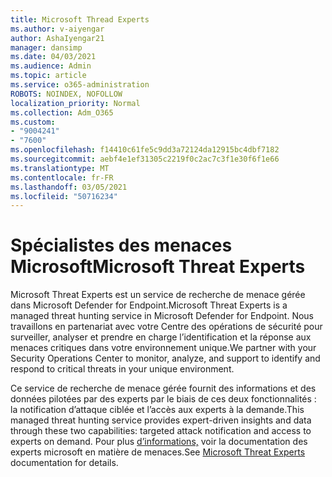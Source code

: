 ```yaml
---
title: Microsoft Thread Experts
ms.author: v-aiyengar
author: AshaIyengar21
manager: dansimp
ms.date: 04/03/2021
ms.audience: Admin
ms.topic: article
ms.service: o365-administration
ROBOTS: NOINDEX, NOFOLLOW
localization_priority: Normal
ms.collection: Adm_O365
ms.custom:
- "9004241"
- "7600"
ms.openlocfilehash: f14410c61fe5c9dd3a72124da12915bc4dbf7182
ms.sourcegitcommit: aebf4e1ef31305c2219f0c2ac7c3f1e30f6f1e66
ms.translationtype: MT
ms.contentlocale: fr-FR
ms.lasthandoff: 03/05/2021
ms.locfileid: "50716234"
---
```

# <a name="microsoft-threat-experts"></a><span data-ttu-id="a3250-102">Spécialistes des menaces Microsoft</span><span class="sxs-lookup"><span data-stu-id="a3250-102">Microsoft Threat Experts</span></span>

<span data-ttu-id="a3250-103">Microsoft Threat Experts est un service de recherche de menace gérée dans Microsoft Defender for Endpoint.</span><span class="sxs-lookup"><span data-stu-id="a3250-103">Microsoft Threat Experts is a managed threat hunting service in Microsoft Defender for Endpoint.</span></span>  <span data-ttu-id="a3250-104">Nous travaillons en partenariat avec votre Centre des opérations de sécurité pour surveiller, analyser et prendre en charge l’identification et la réponse aux menaces critiques dans votre environnement unique.</span><span class="sxs-lookup"><span data-stu-id="a3250-104">We partner with your Security Operations Center to monitor, analyze, and support to identify and respond to critical threats in your unique environment.</span></span>

<span data-ttu-id="a3250-105">Ce service de recherche de menace gérée fournit des informations et des données pilotées par des experts par le biais de ces deux fonctionnalités : la notification d’attaque ciblée et l’accès aux experts à la demande.</span><span class="sxs-lookup"><span data-stu-id="a3250-105">This managed threat hunting service provides expert-driven insights and data through these two capabilities: targeted attack notification and access to experts on demand.</span></span> <span data-ttu-id="a3250-106">Pour plus [d’informations,](https://docs.microsoft.com/windows/security/threat-protection/microsoft-defender-atp/microsoft-threat-experts) voir la documentation des experts microsoft en matière de menaces.</span><span class="sxs-lookup"><span data-stu-id="a3250-106">See [Microsoft Threat Experts](https://docs.microsoft.com/windows/security/threat-protection/microsoft-defender-atp/microsoft-threat-experts) documentation for details.</span></span>
